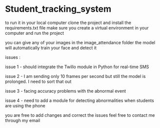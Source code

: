 # Student_tracking_system

to run it in your local computer clone the project and install the requirements.txt file make sure you create a virtual environment in your computer and run the project

you can give any of your images in the image_attendance folder the model will automatically train your face and detect it

issues :

issue 1 - should integrate the Twillo module in Python for real-time SMS 

issue 2 - I am sending only 10 frames per second but still the model is prolonged. I need to sort that out

issue 3 -  facing accuracy problems with the abnormal event

issue 4 - need to add a module for detecting abnormalities when students are using the phone 


you are free to add changes and correct the issues feel free to contact me through my email
